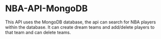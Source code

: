 # NBA-API-MongoDB
This API uses the MongoDB database, the api can search for NBA players within the database. It can create dream teams and add/delete players to that team and can delete teams.

